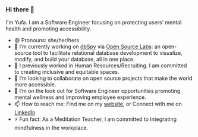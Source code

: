 ### Hi there 👋
I'm Yufa. I am a Software Engineer focusing on protecting users’ mental health and promoting accessibility. 

- 😄 Pronouns: she/her/hers
- 🔭 I’m currently working on [dbSpy](https://db-spy.io/) via [Open Source Labs](https://opensourcelabs.io/#projects): an open-source tool to facilitate relational database development to visualize, modify, and build your database, all in one place. 
- 👐 I previously worked in Human Resources/Recruiting. I am committed to creating inclusive and equitable spaces. 
- 👯 I’m looking to collaborate on open source projects that make the world more accessible. 
- 🤔 I’m on the look out for Software Engineer opportunities promoting mental wellness and improving employee experience. 
- 📫 How to reach me: Find me on my [website](https://yufa-li.com/), or Connect with me on [LinkedIn](https://www.linkedin.com/in/yufa-li/)
- ⚡ Fun fact: As a Meditation Teacher, I am committed to Integrating mindfulness in the workplace.

<!--
**01001101CK/01001101CK** is a ✨ _special_ ✨ repository because its `README.md` (this file) appears on your GitHub profile.

Here are some ideas to get you started:

- 🔭 I’m currently working on dbSpy via[Open Source Labs](https://opensourcelabs.io/#projects): An Open Source Kubernetes monitoring tool for OpenFaaS developers' community. Other Open Source projects I have contributed to this year include the official Jupyter documentation and nigerialogos from PayStackHQ. Chakra-UI and MDN are on the list of Open Source projects I would like to contribute to in the first quarter of 2023.
- 🌱 I’m currently learning ...
- 👯 I’m looking to collaborate on ...
- 🤔 I’m looking for help with ...
- 💬 Ask me about ...
- 📫 How to reach me: ...
- 😄 Pronouns: she/her/hers
- ⚡ Fun fact: ...
-->
